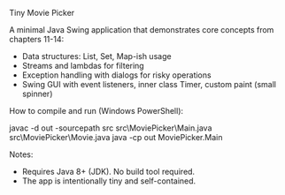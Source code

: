 Tiny Movie Picker

A minimal Java Swing application that demonstrates core concepts from chapters 11-14:
- Data structures: List, Set, Map-ish usage
- Streams and lambdas for filtering
- Exception handling with dialogs for risky operations
- Swing GUI with event listeners, inner class Timer, custom paint (small spinner)

How to compile and run (Windows PowerShell):

javac -d out -sourcepath src src\MoviePicker\Main.java src\MoviePicker\Movie.java
java -cp out MoviePicker.Main

Notes:
- Requires Java 8+ (JDK). No build tool required.
- The app is intentionally tiny and self-contained.
